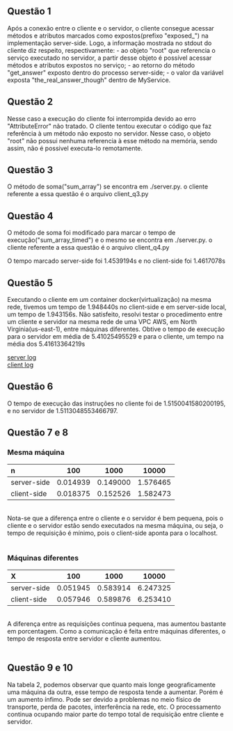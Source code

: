 ## Questão 1

Após a conexão entre o cliente e o servidor, o cliente consegue acessar métodos e atributos 
marcados como expostos(prefixo "exposed_") na implementação server-side. Logo, a informação mostrada
no stdout do cliente diz respeito, respectivamente: 
    - ao objeto "root" que referencia o serviço executado no servidor, 
a partir desse objeto é possível acessar métodos e atributos expostos no serviço;
    - ao retorno do método "get_answer" exposto dentro do processo server-side;
    - o valor da variável exposta "the_real_answer_though" dentro de MyService.

## Questão 2

Nesse caso a execução do cliente foi interrompida devido ao erro "AttributeError" não tratado.
O cliente tentou executar o código que faz referência à um método não exposto no servidor. Nesse caso,
o objeto "root" não possui nenhuma referencia à esse método na memória, sendo assim, não é possivel executa-lo remotamente.

## Questão 3

O método de soma("sum_array") se encontra em ./server.py. o cliente referente a essa questão é o arquivo
client_q3.py

## Questão 4

O método de soma foi modificado para marcar o tempo de execução("sum_array_timed") e o mesmo se encontra em ./server.py.
o cliente referente a essa questão é o arquivo client_q4.py

O tempo marcado server-side foi 1.4539194s e no client-side foi 1.4617078s

## Questão 5

Executando o cliente em um container docker(virtualização) na mesma rede, tivemos um tempo de 1.948440s no client-side e em 
server-side local, um tempo de 1.943156s. Não satisfeito, resolvi testar o procedimento entre um cliente e servidor na mesma rede de uma VPC AWS, 
em North Virginia(us-east-1), entre máquinas diferentes. Obtive o tempo de execução para o servidor em média de 5.41025495529 e para o cliente, um 
tempo na média dos 5.41613364219s

[server log](https://lh6.googleusercontent.com/aekAf9egzcYnXj4Jr3VvD5zSXI_9Tw3aAyxQ5K_Q8f1UeKcs7v_rNvQqoOp_upAT4jswqsSpLE3GxOto6RBlk_9lMHGyZiZKTXHJIo9ku6jUxdeeyLqy_IG4lacKRTXucR-SiKaW)
<br>
[client log](https://lh4.googleusercontent.com/fq7cadH_gOFE0jV7dyLfJmcCFdceATMo7l1Chxdt3yxLw_CxphRgFapXzxEdnc5gu1u-lap9w4E3hSYUsQBb03dK7evmqYqDdY0dUpu6)

## Questão 6

O tempo de execução das instruções no cliente foi de 1.5150041580200195, e no servidor de 1.5113048553466797.

## Questão 7 e 8

### Mesma máquina

|    n        | 100           | 1000          | 10000          |
|:------------|:-------------:|:-------------:|:--------------:|
| server-side | 0.014939      | 0.149000      | 1.576465       |
| client-side | 0.018375      | 0.152526      | 1.582473       |

<br>
Nota-se que a diferença entre o cliente e o servidor é bem pequena, pois o cliente e o servidor estão sendo executados
na mesma máquina, ou seja, o tempo de requisição é mínimo, pois o client-side aponta para o localhost.
<br>
<br>

### Máquinas diferentes

|    X        | 100           | 1000          | 10000          |
|:------------|:-------------:|:-------------:|:--------------:|
| server-side | 0.051945      | 0.583914      | 6.247325       |
| client-side | 0.057946      | 0.589876      | 6.253410       |

<br>
A diferença entre as requisições continua pequena, mas aumentou bastante em porcentagem. Como a comunicação é
feita entre máquinas diferentes, o tempo de resposta entre servidor e cliente aumentou.
<br><br>

## Questão 9 e 10

Na tabela 2, podemos observar que quanto mais longe geograficamente uma máquina da outra, esse tempo de resposta tende a aumentar. Porém é um aumento ínfimo.
Pode ser devido a problemas no meio físico de transporte, perda de pacotes, interferência na rede, etc.
O processamento continua ocupando maior parte do tempo total de requisição entre cliente e servidor.

